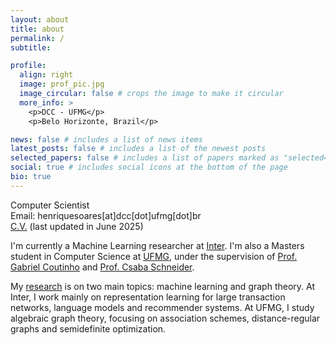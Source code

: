 ```yaml
---
layout: about
title: about
permalink: /
subtitle:

profile:
  align: right
  image: prof_pic.jpg
  image_circular: false # crops the image to make it circular
  more_info: >
    <p>DCC - UFMG</p>
    <p>Belo Horizonte, Brazil</p>

news: false # includes a list of news items
latest_posts: false # includes a list of the newest posts
selected_papers: false # includes a list of papers marked as "selected={true}"
social: true # includes social icons at the bottom of the page
bio: true
---
```


Computer Scientist<br>
Email: henriquesoares[at]dcc[dot]ufmg[dot]br<br>
[C.V.](../assets/pdf/HenriqueAssumpcao_CV.pdf) (last updated in June 2025)

I'm currently a Machine Learning researcher at [Inter](https://inter.co/). I'm also a Masters student in Computer Science at [UFMG](https://ufmg.br/), under the supervision of [Prof. Gabriel Coutinho](https://homepages.dcc.ufmg.br/~gabriel/) and [Prof. Csaba Schneider](https://schcs.github.io/WP/).

My [research](https://henriqueassumpcao.github.io/research/) is on two main topics: machine learning and graph theory. At Inter, I work mainly on representation learning for large transaction networks, language models and recommender systems. At UFMG, I study algebraic graph theory, focusing on association schemes, distance-regular graphs and semidefinite optimization.
